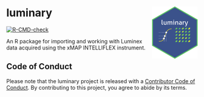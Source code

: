 # luminary <img src="man/figures/logo.png" align="right" height="139" />

<!-- badges: start -->
[![R-CMD-check](https://github.com/hrj21/luminary/actions/workflows/R-CMD-check.yaml/badge.svg)](https://github.com/hrj21/luminary/actions/workflows/R-CMD-check.yaml)
<!-- badges: end -->


An R package for importing and working with Luminex data acquired using the xMAP INTELLIFLEX instrument.

## Code of Conduct

Please note that the luminary project is released with a [Contributor Code of Conduct](https://contributor-covenant.org/version/2/1/CODE_OF_CONDUCT.html). By contributing to this project, you agree to abide by its terms.

